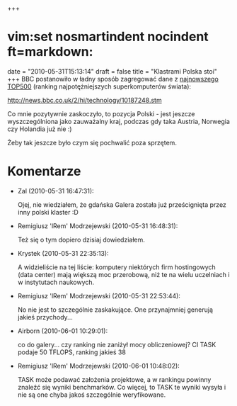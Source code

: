 +++
# vim:set nosmartindent nocindent ft=markdown:
date = "2010-05-31T15:13:14"
draft = false
title = "Klastrami Polska stoi"
+++
BBC postanowiło w ładny sposób zagregować dane z [najnowszego
TOP500](http://www.top500.org/list/2010/06/100) (ranking najpotężniejszych
superkomputerów świata):

<http://news.bbc.co.uk/2/hi/technology/10187248.stm>

Co mnie pozytywnie zaskoczyło, to pozycja Polski - jest jeszcze
wyszczególniona jako zauważalny kraj, podczas gdy taka Austria, Norwegia czy
Holandia już nie :)

Żeby tak jeszcze było czym się pochwalić poza sprzętem.

# Komentarze

* Zal (2010-05-31 16:47:31): <p>Ojej, nie wiedziałem, że gdańska Galera została
  już prześcignięta przez inny polski klaster :D</p>
* Remigiusz 'lRem' Modrzejewski (2010-05-31 16:48:31): <p>Też się o tym dopiero
  dzisiaj dowiedziałem.</p>
* Krystek (2010-05-31 22:35:13): <p>A widzieliście na tej liście: komputery
  niektórych firm hostingowych (data center) mają większą moc przerobową, niż te
  na wielu uczelniach i w instytutach naukowych.</p>
* Remigiusz 'lRem' Modrzejewski (2010-05-31 22:53:44): <p>No nie jest to
  szczególnie zaskakujące. One przynajmniej generują jakieś przychody...</p>
* Airborn (2010-06-01 10:29:01): <p>co do galery... czy ranking nie zaniżył mocy
  obliczeniowej? CI TASK podaje 50 TFLOPS, ranking jakieś 38</p>
* Remigiusz 'lRem' Modrzejewski (2010-06-01 10:48:02): <p>TASK może podawać
  założenia projektowe, a w rankingu powinny znaleźć się wyniki benchmarków. Co
  więcej, to TASK te wyniki wysyła i nie są one chyba jakoś szczególnie
  weryfikowane.</p>
